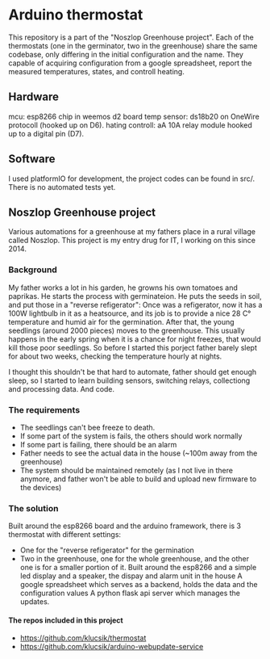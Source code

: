 # Arduino thermostat
This repository is a part of the "Noszlop Greenhouse project". Each of the thermostats (one in the germinator, two in the greenhouse) share the same codebase, only differing in the initial configuration and the name.
They capable of acquiring configuration from a google spreadsheet, report the measured temperatures, states, and controll heating.

## Hardware
mcu: esp8266 chip in weemos d2 board
temp sensor: ds18b20 on OneWire protocoll (hooked up on D6).
hating controll: aA 10A relay module hooked up to a digital pin (D7).

## Software
I used platformIO for development, the project codes can be found in src/. There is no automated tests yet.


## Noszlop Greenhouse project
Various automations for a greenhouse at my fathers place in a rural village called Noszlop.
This project is my entry drug for IT, I working on this since 2014.

### Background
My father works a lot in his garden, he growns his own tomatoes and paprikas. He starts the process with germinateion. He puts the seeds in soil, and put those in a "reverse refigerator": Once was a refigerator, now it has a 100W lightbulb in it as a heatsource, and its job is to provide a nice 28 C° temperature and humid air for the germination.
After that, the young seedlings (around 2000 pieces) moves to the greenhouse. This usually happens in the early spring when it is a chance for night freezes, that would kill those poor seedlings. So before I started this porject father barely slept for about two weeks, checking the temperature hourly at nights.

I thought this shouldn't be that hard to automate, father should get enough sleep, so I started to learn building sensors, switching relays, collectiong and processing data. And code.

### The requirements
* The seedlings can't bee freeze to death.
* If some part of the system is fails, the others should work normally
* If some part is failing, there should be an alarm
* Father needs to see the actual data in the house (~100m away from the greenhouse)
* The system should be maintained remotely (as I not live in there anymore, and father won't be able to build and upload new firmware to the devices)

### The solution
 Built around the esp8266 board and the arduino framework, there is 3 thermostat with different settings:
 * One for the "reverse refigerator" for the germination
 * Two in the greenhouse, one for the whole greenhouse, and the other one is for a smaller portion of it.
 Built around the esp8266 and a simple led display and a speaker, the dispay and alarm unit in the house
 A google spreadsheet  which serves as a backend, holds the data and the configuration values
A python flask api server which manages the updates.

#### The repos included in this project
* https://github.com/klucsik/thermostat
* https://github.com/klucsik/arduino-webupdate-service